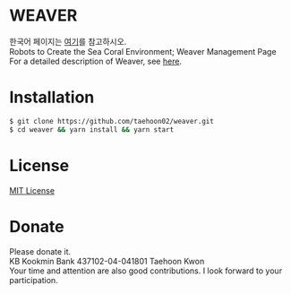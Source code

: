 # WEAVER

한국어 페이지는 [여기](https://github.com/taehoon02/weaver/blob/web/README.md)를 참고하시오.<br>
Robots to Create the Sea Coral Environment; Weaver Management Page<br>
For a detailed description of Weaver, see [here](https://github.com/taehoon02/weaver/blob/web/INTRODUCE_EN.md).

# Installation

```bash
$ git clone https://github.com/taehoon02/weaver.git
$ cd weaver && yarn install && yarn start
```

# License

[MIT License](LICENSE)

# Donate

Please donate it.<br>
KB Kookmin Bank 437102-04-041801 Taehoon Kwon<br>
Your time and attention are also good contributions. I look forward to your participation.

